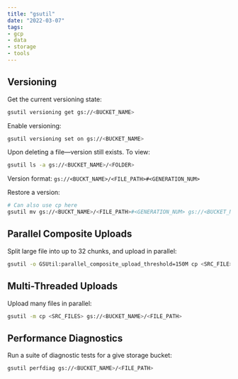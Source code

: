 ```yaml
---
title: "gsutil"
date: "2022-03-07"
tags:
- gcp
- data
- storage
- tools
---
```


## Versioning

Get the current versioning state:

```bash
gsutil versioning get gs://<BUCKET_NAME>
```

Enable versioning:

```bash
gsutil versioning set on gs://<BUCKET_NAME>
```

Upon deleting a file—version still exists. To view:

```bash
gsutil ls -a gs://<BUCKET_NAME>/<FOLDER>
```

Version format: `gs://<BUCKT_NAME>/<FILE_PATH>#<GENERATION_NUM>`

Restore a version:

```bash
# Can also use cp here
gsutil mv gs://<BUCKT_NAME>/<FILE_PATH>#<GENERATION_NUM> gs://<BUCKET_NAME>/<FILE_PATH>
```

## Parallel Composite Uploads

Split large file into up to 32 chunks, and upload in parallel:

```bash
gsutil -o GSUtil:parallel_composite_upload_threshold=150M cp <SRC_FILE> gs://<BUCKET_NAME>/<FILE_PATH>
```

## Multi-Threaded Uploads

Upload many files in parallel:

```bash
gsutil -m cp <SRC_FILES> gs://<BUCKET_NAME>/<FILE_PATH>
```

## Performance Diagnostics

Run a suite of diagnostic tests for a give storage bucket:

```bash
gsutil perfdiag gs://<BUCKET_NAME>/<FILE_PATH>
```
